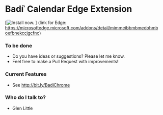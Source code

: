 # Badíʿ Calendar Edge Extension

[![Install now.](https://store-images.s-microsoft.com/image/apps.156.e4b8115e-b259-4103-af36-842285555546.35af0595-53be-4464-998b-f56ae9a382b3.3576f455-230c-4b49-91a7-5d0e2e6cc4af?mode=scale&h=100&q=90&w=100&background=%230078D7)
] (link for Edge: https://microsoftedge.microsoft.com/addons/detail/mimmeibbmbmedohmboefbnekccjgcfnc)

### To be done

- Do you have ideas or suggestions? Please let me know.
- Feel free to make a Pull Request with improvements!

### Current Features

- See http://bit.ly/BadiChrome

### Who do I talk to?

- Glen Little
